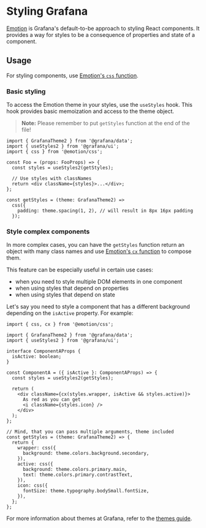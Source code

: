 # Styling Grafana

[Emotion](https://emotion.sh/docs/introduction) is Grafana's default-to-be approach to styling React components. It provides a way for styles to be a consequence of properties and state of a component.

## Usage

For styling components, use [Emotion's `css` function](https://emotion.sh/docs/emotion#css).

### Basic styling

To access the Emotion theme in your styles, use the `useStyles` hook. This hook provides basic memoization and access to the theme object.

> **Note:** Please remember to put `getStyles` function at the end of the file!

```tsx
import { GrafanaTheme2 } from '@grafana/data';
import { useStyles2 } from '@grafana/ui';
import { css } from '@emotion/css';

const Foo = (props: FooProps) => {
  const styles = useStyles2(getStyles);

  // Use styles with classNames
  return <div className={styles}>...</div>;
};

const getStyles = (theme: GrafanaTheme2) =>
  css({
    padding: theme.spacing(1, 2), // will result in 8px 16px padding
  });
```

### Style complex components

In more complex cases, you can have the `getStyles` function return an object with many class names and use [Emotion's `cx` function](https://emotion.sh/docs/@emotion/css#cx) to compose them.

This feature can be especially useful in certain use cases:

- when you need to style multiple DOM elements in one component
- when using styles that depend on properties
- when using styles that depend on state

Let's say you need to style a component that has a different background depending on the `isActive` property. For example:

```tsx
import { css, cx } from '@emotion/css';

import { GrafanaTheme2 } from '@grafana/data';
import { useStyles2 } from '@grafana/ui';

interface ComponentAProps {
  isActive: boolean;
}

const ComponentA = ({ isActive }: ComponentAProps) => {
  const styles = useStyles2(getStyles);

  return (
    <div className={cx(styles.wrapper, isActive && styles.active)}>
      As red as you can get
      <i className={styles.icon} />
    </div>
  );
};

// Mind, that you can pass multiple arguments, theme included
const getStyles = (theme: GrafanaTheme2) => {
  return {
    wrapper: css({
      background: theme.colors.background.secondary,
    }),
    active: css({
      background: theme.colors.primary.main,
      text: theme.colors.primary.contrastText,
    }),
    icon: css({
      fontSize: theme.typography.bodySmall.fontSize,
    }),
  };
};
```

For more information about themes at Grafana, refer to the [themes guide](./themes.md).
